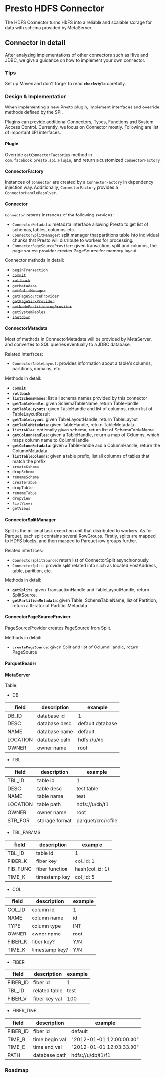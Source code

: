 # Presto HDFS Connector

The HDFS Connector turns HDFS into a reliable and scalable storage for data with schema provided by MetaServer.

## Connector in detail

After analyzing implementations of other connectors such as Hive and JDBC, we give a guidance on how to implement your
own connector.

### Tips 
Set up Maven and don't forget to read __`checkstyle`__ carefully.

### Design & Implementation
When implementing a new Presto plugin, implement interfaces and override methods defined by the SPI.

Plugins can provide additional Connectors, Types, Functions and System Access Control. Currently, we focus on Connector
mostly. Following are list of important SPI interfaces.

#### Plugin
Override `getConnectorFactories` method in `com.facebook.presto.spi.Plugin`, and return a customized `ConnectorFactory`

#### ConnectorFactory
Instances of `Connector` are created by a `ConnectorFactory` in dependency injection way. Additionally, `ConnectorFactory` provides 
a `ConnectorHandleResolver`.

#### Connector
`Connector` returns instances of the following services:
+ `ConnectorMetadata`: metadata interface allowing Presto to get list of schemas, tables, columns, etc.
+ `ConnectorSplitManager`: split manager that partitions table into individual chunks that Presto will distribute to workers for processing.
+ `ConnectorPageSourceProvider`: given transaction, split and columns, the page source provider creates PageSource for memory layout.

Connector methods in detail:
+ ~~`beginTransaction`~~
+ ~~`commit`~~
+ ~~`rollback`~~
+ ~~`getMetadata`~~
+ ~~`getSplitManager`~~
+ ~~`getPageSourceProvider`~~
+ ~~`getPageSinkProvider`~~
+ ~~`getNodePartitioningProvider`~~
+ ~~`getSystemTables`~~
+ ~~`shutdown`~~

#### ConnectorMetadata
Most of methods in ConnectorMetadata will be provided by MetaServer, and converted to SQL queries eventually to a JDBC database.

Related interfaces:
+ `ConnectorTableLayout`: provides information about a table's columns, partitions, domains, etc.

Methods in detail:
+ __`commit`__
+ __`rollback`__
+ __`listSchemaNames`__: list all schema names provided by this connector
+ __`getTableHandle`__: given SchemaTableName, return TableHandle
+ __`getTableLayouts`__: given TableHandle and list of columns, return list of TableLayoutResult
+ __`getTableLayout`__: given TableLayoutHandle, return TableLayout
+ __`getTableMetadata`__: given TableHandle, return TableMetadata.
+ __`listTables`__: optionally given schema, return list of SchemaTableName
+ __`getColumnHandles`__: given a TableHandle, return a map of Columns, which maps column name to ColumnHandle
+ __`getColumnMetadata`__: given a TableHandle and a ColumnHandle, return the ColumnMetadata
+ __`listTableColumns`__: given a table prefix, list all columns of tables that match the prefix
+ `createSchema`
+ `dropSchema`
+ `renameSchema`
+ `createTable`
+ `dropTable`
+ `renameTable`
+ `dropView`
+ `listViews`
+ `getViews`

#### ConnectorSplitManager
Split is the minimal task execution unit that distributed to workers. As for Parquet, each split contains several RowGroups.
Firstly, splits are mapped to HDFS blocks, and then mapped to Parquet row groups further.

Related interfaces:
+ `ConnectorSplitSource`: return list of ConnectorSplit asynchronously
+ `ConnectorSplit`: provide split related info such as located HostAddress, table, partition, etc.

Methods in detail:
+ __`getSplits`__: given TransactionHandle and TableLayoutHandle, return SplitSource.
+ __`getPartitionMetadata`__: given Table, SchemaTableName, list of Partition, return a Iterator of PartitionMetadata

#### ConnectorPageSourceProvider
PageSourceProvider creates PageSource from Split.

Methods in detail:
+ __`createPageSource`__: given Split and list of ColumnHandle, return PageSource

#### ParquetReader

#### MetaServer
Table:

+ DB

| field    | description   |     example      |
|----------|---------------|------------------|
| DB_ID    | database id   |         1        |
| DESC     | database desc | default database |
| NAME     | database name | default          |
| LOCATION | database path | hdfs://u/db      |
| OWNER    | owner name    | root             |

+ TBL

| field    | description   |     example      |
|----------|---------------|------------------|
| TBL_ID   | table id      |      1           |
| DESC     | table desc    | test table       |
| NAME     | table name    | test             |
| LOCATION | table path    | hdfs://u/db/t1   |
| OWNER    | owner name    | root             |
| STR_FOR  | storage format| parquet/orc/rcfile |

+ TBL_PARAMS

| field    | description   |     example      |
|----------|---------------|------------------|
| TBL_ID   | table    id   |         1        |
| FIBER_K  | fiber key     | col_id: 1        |
| FIB_FUNC | fiber function| hash(col_id: 1)  |
| TIME_K   | timestamp key | col_id: 5        |

+ COL

| field    | description   |     example      |
|----------|---------------|------------------|
| COL_ID   | column id     |         1        |
| NAME     | column name   | id               |
| TYPE     | column type   | INT              |
| OWNER    | owner name    | root             |
| FIBER_K  |    fiber key? | Y/N              |
| TIME_K   | timestamp key?| Y/N              |

+ FIBER

| field    | description   |     example      |
|----------|---------------|------------------|
| FIBER_ID | fiber id      |         1        |
| TBL_ID   | related table | test             |
| FIBER_V  | fiber key val | 100              |

+ FIBER_TIME

| field    | description   | example          |
|----------|---------------|------------------|
| FIBER_ID | fiber id      | default          |
| TIME_B   | time begin val| "2012-01-01 12:00:00.00"|
| TIME_E   | time end val  | "2012-01-01 12:03:33.00"|
| PATH     | database path | hdfs://u/db/t1/f1 |

### Roadmap

